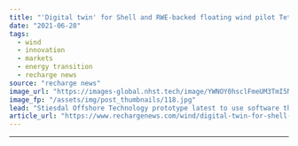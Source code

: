 ```yaml
---
title: "'Digital twin' for Shell and RWE-backed floating wind pilot TetraSpar"
date: "2021-06-28"
tags: 
  - wind
  - innovation
  - markets
  - energy transition
  - recharge news
source: "recharge news"
image_url: "https://images-global.nhst.tech/image/YWNOY0hsclFmeUM3TmI5NUs4U2h5ZnZjNi9meWZKcGErRlo4cWUzbldCUT0=/nhst/binary/4e599daeb7cb33b45279761e29b258b0"
image_fp: "/assets/img/post_thumbnails/118.jpg"
lead: "Stiesdal Offshore Technology prototype latest to use software that aims to drive rapid cost reduction"
article_url: "https://www.rechargenews.com/wind/digital-twin-for-shell-and-rwe-backed-floating-wind-pilot-tetraspar/2-1-1031914"
---
```


---
